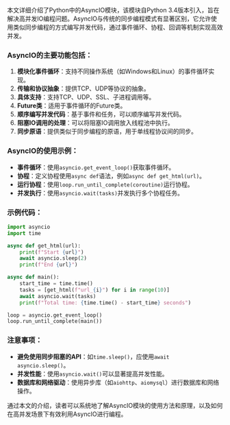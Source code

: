 本文详细介绍了Python中的AsyncIO模块，该模块自Python 3.4版本引入，旨在解决高并发IO编程问题。AsyncIO与传统的同步编程模式有显著区别，它允许使用类似同步编程的方式编写并发代码，通过事件循环、协程、回调等机制实现高效并发。

### AsyncIO的主要功能包括：
1. **模块化事件循环**：支持不同操作系统（如Windows和Linux）的事件循环实现。
2. **传输和协议抽象**：提供TCP、UDP等协议的抽象。
3. **具体支持**：支持TCP、UDP、SSL、子进程调用等。
4. **Future类**：适用于事件循环的Future类。
5. **顺序编写并发代码**：基于事件和任务，可以顺序编写并发代码。
6. **阻塞IO调用的处理**：可以将阻塞IO调用放入线程池中执行。
7. **同步原语**：提供类似于同步编程的原语，用于单线程协议间的同步。

### AsyncIO的使用示例：
- **事件循环**：使用`asyncio.get_event_loop()`获取事件循环。
- **协程**：定义协程使用`async def`语法，例如`async def get_html(url)`。
- **运行协程**：使用`loop.run_until_complete(coroutine)`运行协程。
- **并发执行**：使用`asyncio.wait(tasks)`并发执行多个协程任务。

### 示例代码：
```python
import asyncio
import time

async def get_html(url):
    print(f"Start {url}")
    await asyncio.sleep(2)
    print(f"End {url}")

async def main():
    start_time = time.time()
    tasks = [get_html(f"url_{i}") for i in range(10)]
    await asyncio.wait(tasks)
    print(f"Total time: {time.time() - start_time} seconds")

loop = asyncio.get_event_loop()
loop.run_until_complete(main())
```

### 注意事项：
- **避免使用同步阻塞的API**：如`time.sleep()`，应使用`await asyncio.sleep()`。
- **并发性能**：使用`asyncio.wait()`可以显著提高并发性能。
- **数据库和网络驱动**：使用异步库（如`aiohttp`、`aiomysql`）进行数据库和网络操作。

通过本文的介绍，读者可以系统地了解AsyncIO模块的使用方法和原理，以及如何在高并发场景下有效利用AsyncIO进行编程。
